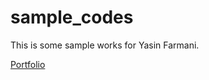 # sample_codes
This is some sample works for Yasin Farmani.

<a href="https://personal-21cd5.web.app/">Portfolio</a>
